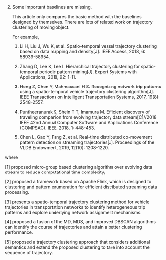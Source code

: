 2. Some important baselines are missing. 

   This article only compares the basic method with the baselines designed by themselves.  There are lots of related work on trajectory clustering of moving object.

   For example,

   1. Li H, Liu J, Wu K, et al. Spatio-temporal vessel trajectory clustering based on data mapping and density[J]. IEEE Access, 2018, 6: 58939-58954.

   2. Zhang D, Lee K, Lee I. Hierarchical trajectory clustering for spatio-temporal periodic pattern mining[J]. Expert Systems with Applications, 2018, 92: 1-11.

   3. Hong Z, Chen Y, Mahmassani H S. Recognizing network trip patterns using a spatio-temporal vehicle trajectory clustering algorithm[J]. IEEE Transactions on Intelligent Transportation Systems, 2017, 19(8): 2548-2557.

   4. Puntheeranurak S, Shein T T, Imamura M. Efficient discovery of traveling companion from evolving trajectory data stream[C]//2018 IEEE 42nd Annual Computer Software and Applications Conference (COMPSAC). IEEE, 2018, 1: 448-453.

   5. Chen L, Gao Y, Fang Z, et al. Real-time distributed co-movement pattern detection on streaming trajectories[J]. Proceedings of the VLDB Endowment, 2019, 12(10): 1208-1220.

      

where 

[1] proposed micro-group based clustering algorithm over evolving data stream to reduce computational time complexity;

[2] proposed a framework based on Apache Flink, which is designed to clustering and pattern enumeration for efficient distributed streaming data processing. 

[3] presents a spatio-temporal trajectory clustering method for vehicle trajectories in transportation networks to identify heterogeneous trip patterns and explore underlying network assignment mechanisms. 

[4] proposed a fusion of the MD, MDS, and improved DBSCAN algorithms can identify the course of trajectories and attain a better clustering performance.

[5] proposed a trajectory clustering approach that considers additional semantics and extend the proposed clustering to take into account the sequence of trajectory.

